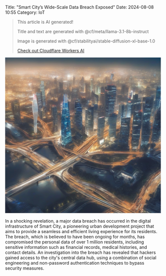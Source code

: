 Title: "Smart City’s Wide-Scale Data Breach Exposed"
Date: 2024-08-08 10:55
Category: IoT

> This article is AI generated!
> 
> Title and text are generated with @cf/meta/llama-3.1-8b-instruct
> 
> Image is generated with @cf/stabilityai/stable-diffusion-xl-base-1.0
> 
> [Check out Cloudflare Workers AI](https://developers.cloudflare.com/workers-ai/models/)


![Alt Text](images/2024-08-08-smart-citys-wide-scale-data-breach-exposed.png)

In a shocking revelation, a major data breach has occurred in the digital infrastructure of Smart City, a pioneering urban development project that aims to provide a seamless and efficient living experience for its residents. The breach, which is believed to have been ongoing for months, has compromised the personal data of over 1 million residents, including sensitive information such as financial records, medical histories, and contact details. An investigation into the breach has revealed that hackers gained access to the city's central data hub, using a combination of social engineering and non-password authentication techniques to bypass security measures.